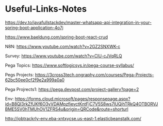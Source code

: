 # Useful-Links-Notes

https://dev.to/javafullstackdev/master-whatsapp-api-integration-in-your-spring-boot-application-4o7j

https://www.baeldung.com/spring-boot-react-crud

N8N: https://www.youtube.com/watch?v=2GZ2SNXWK-c

Survey: https://www.youtube.com/watch?v=ClU-cJVqRLQ

Pega Topics: https://www.softlogicsys.in/pega-course-syllabus/

Pegs Projects: https://3cross3tech.ongraphy.com/courses/Pega-Projects-62bc50ee0cf2f9e2a999a0a0

Pega Projrects1: https://pega.devpost.com/project-gallery?page=2

Env: https://forms.cloud.microsoft/pages/responsepage.aspx?id=B8QI3rkZfUKf6O3yVDAMpzfievctKntFjC7V5S8ws7lUQjhTRkQ4OTBORVJBME5SV0hTMUhOV1ZFRS4u&origin=QRCode&route=shorturl


http://jobtrackrly-env.eba-xntxycse.us-east-1.elasticbeanstalk.com/
